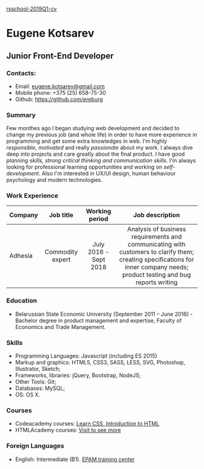 [rsschool-2019Q1-cv](https://github.com/Ereburg/rsschool-2019Q1-cv/blob/gh-pages/cv.md)
# Eugene Kotsarev
## Junior Front-End Developer
### Contacts:
-  Email: eugene.kotsarev@gmail.com
-  Mobile phone: +375 (25) 658-75-30
-  Github: https://github.com/ereburg

### Summary
Few monthes ago I began studying web development and decided to change my previous job (and whole life) in order to have more experience in programming and get some extra knowledges in web. 
I'm highly *responsible*, *motivated* and really *passionate* about my work. I always dive deep into projects and care greatly about the final product. 
I have good *planning skills, strong critical thinking and communication skills*. I'm always looking for professional learning opportunities and working on *self-development*. 
Also I'm interested in UX/UI design, human behaviour psychology and modern technologies.

### Work Experience
| Company       |     Job title    |   Working period  |    Job description     |
| ------------- |:----------------:|:-----------------:|:----------------------:|
| Adhesia       | Commodity expert | July 2016 - Sept 2018 | Analysis of business requirements and communicating with customers to clarify them; creating specifications for inner company needs; product testing and bug reports writing |

### Education
- Belarussian State Economic University (September 2011 – June 2016) - Bachelor degree in product management and expertise, Faculty of Economics and Trade Management.

### Skills
- Programming Languages: Javascript (including ES 2015)
- Markup and graphics: HTML5, CSS3, SASS, LESS, SVG, Photoshop, Illustrator, Sketch; 
- Frameworks, libraries: jQuery, Bootstrap, NodeJS;
- Other Tools: Git; 
- Databases: MySQL;
- OS: OS X.

### Courses
 - Codeacademy courses: [Learn CSS, Introduction to HTML](https://www.codecademy.com/users/Ereburg/achievements)
 - HTMLAcademy courses: [Visit to see more](https://htmlacademy.ru/profile/id900503/achievements)
 
 ### Foreign Languages 
 - English: Intermediate (B1). [EPAM training center](https://training.by/UserProfile#/Main/148960)
